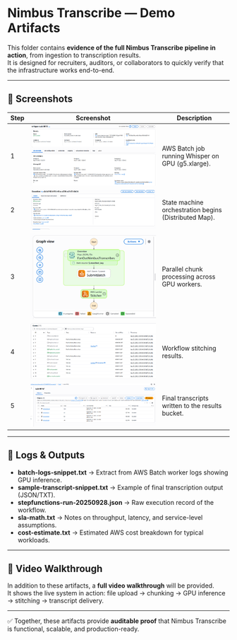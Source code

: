 # Nimbus Transcribe — Demo Artifacts

This folder contains **evidence of the full Nimbus Transcribe pipeline in action**, from ingestion to transcription results.  
It is designed for recruiters, auditors, or collaborators to quickly verify that the infrastructure works end-to-end.

---

## 📸 Screenshots

| Step | Screenshot | Description |
|------|------------|-------------|
| 1 | ![Batch Job](demo-screens/batch-job-ex.PNG) | AWS Batch job running Whisper on GPU (g5.xlarge). |
| 2 | ![Step Functions 1](demo-screens/stepfunctions1-ex.PNG) | State machine orchestration begins (Distributed Map). |
| 3 | ![Step Functions 2](demo-screens/stepfunctions2-ex.PNG) | Parallel chunk processing across GPU workers. |
| 4 | ![Step Functions 3](demo-screens/stepfunctions3-ex.PNG) | Workflow stitching results. |
| 5 | ![S3 Results](demo-screens/s3-results-ex.PNG) | Final transcripts written to the results bucket. |

---

## 📂 Logs & Outputs

- **batch-logs-snippet.txt** → Extract from AWS Batch worker logs showing GPU inference.
- **sample-transcript-snippet.txt** → Example of final transcription output (JSON/TXT).
- **stepfunctions-run-20250928.json** → Raw execution record of the workflow.
- **sla-math.txt** → Notes on throughput, latency, and service-level assumptions.
- **cost-estimate.txt** → Estimated AWS cost breakdown for typical workloads.

---

## 🎥 Video Walkthrough

In addition to these artifacts, a **full video walkthrough** will be provided.  
It shows the live system in action: file upload → chunking → GPU inference → stitching → transcript delivery.

---

✅ Together, these artifacts provide **auditable proof** that Nimbus Transcribe is functional, scalable, and production-ready.

